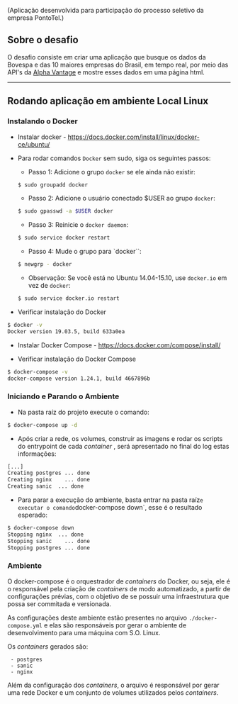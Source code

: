 (Aplicação desenvolvida para participação do processo seletivo da empresa PontoTel.)

## Sobre o desafio
O desafio consiste em criar uma aplicação que busque os dados da Bovespa e das 10 maiores empresas do Brasil, em tempo real, por meio das API's da [Alpha Vantage](https://www.alphavantage.co/) e mostre esses dados em uma página html.

---


## Rodando aplicação em ambiente Local Linux ##

### Instalando o Docker ###

- Instalar docker - https://docs.docker.com/install/linux/docker-ce/ubuntu/

- Para rodar comandos `Docker` sem sudo, siga os seguintes passos:

    - Passo 1: Adicione o grupo `docker` se ele ainda não existir:

    
    ```bash
    $ sudo groupadd docker
    ```
  
    - Passo 2: Adicione o usuário conectado $USER ao grupo `docker`:
     
    ```bash
    $ sudo gpasswd -a $USER docker   
    ```
  
    - Passo 3: Reinicie o `docker daemon`:
    
     ```bash
    $ sudo service docker restart 
    ```
    
    - Passo 4: Mude o grupo para  `docker``:
    
     ```bash
    $ newgrp - docker
    ```
    
  
    - Observação: Se você está no Ubuntu 14.04-15.10, use `docker.io` em vez de `docker`:
    
    ```bash
    $ sudo service docker.io restart
    ``` 
    
- Verificar instalação do Docker

```bash
$ docker -v
Docker version 19.03.5, build 633a0ea
```

- Instalar Docker Compose - https://docs.docker.com/compose/install/

-  Verificar instalação do Docker Compose

```bash
$ docker-compose -v
docker-compose version 1.24.1, build 4667896b
```

### Iniciando e Parando o Ambiente ###

- Na pasta raíz do projeto execute o comando:

```bash
$ docker-compose up -d
```

- Após criar a rede, os volumes, construir as imagens e rodar os scripts do entrypoint de cada _container_ , será apresentado no final do log estas informações:

```bash
[...]
Creating postgres ... done
Creating nginx    ... done
Creating sanic  ... done
```

- Para parar a execução do ambiente, basta entrar na pasta raíz` e executar o comando `docker-compose down`, esse é o resultado esperado:

```bash
$ docker-compose down
Stopping nginx  ... done
Stopping sanic    ... done
Stopping postgres ... done
```

### Ambiente ###

O docker-compose é o orquestrador de _containers_ do Docker, ou seja, ele é o responsável pela criação de _containers_ de modo automatizado, a partir de configurações prévias, com o objetivo de se possuir uma infraestrutura que possa ser commitada e versionada.

As configurações deste ambiente estão presentes no arquivo `./docker-compose.yml` e elas são responsáveis por gerar o ambiente de desenvolvimento para uma máquina com S.O. Linux.

Os _containers_ gerados são:

```text
 - postgres
 - sanic
 - nginx
```

Além da configuração dos _containers_, o arquivo é responsável por gerar uma rede Docker e um conjunto de volumes utilizados pelos _containers_.
